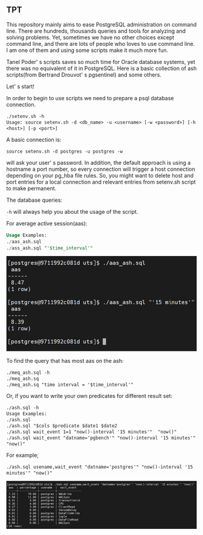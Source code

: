## TPT

This repository mainly aims to ease PostgreSQL administration on command line.
There are hundreds, thousands queries and tools for analyzing and solving problems.
Yet, sometimes we have no other choices except command line, and there are lots of people who
loves to use command line. I am one of them and using some scripts make it much more fun.

Tanel Poder' s scripts saves so much time for Oracle database systems, yet there was no equivalent
of it in PostgreSQL. Here is a basic collection of ash scripts(from Bertrand Drouvot' s pgsentinel) and some others.

Let' s start!

In order to begin to use scripts we need to prepare a psql database connection.

```
./setenv.sh -h
Usage: source setenv.sh -d <db_name> -u <username> [-w <password>] [-h <host>] [-p <port>]
```

A basic connection is:

```
source setenv.sh -d postgres -u postgres -w
```

will ask your user' s password. In addition, the default approach is using a hostname a port number, so every connection will
trigger a host connection depending on your pg_hba file rules. So, you might want to delete host and port entries for a local
connection and relevant entries from setenv.sh script to make permanent.

The database queries:

```-h``` will always help you about the usage of the script.

For average active session(aas):

```./aas_ash.sql -h
Usage Examples:
./aas_ash.sql
./ass_ash.sql "'$time_interval'"
```
![Alt text](images/aas_ash_example_1.png?raw=true "Optional Title" )

To find the query that has most aas on the ash:

```
./meq_ash.sql -h
./meq_ash.sq
./meq_ash.sq "time interval = '$time_interval'"
```

Or, if you want to write your own predicates for different result set:

```
./ash.sql -h
Usage Examples:
./ash.sql
./ash.sql "$cols $predicate $date1 $date2
./ash.sql wait_event 1=1 "now()-interval '15 minutes'"  "now()"
./ash.sql wait_event "datname='pgbench'" "now()-interval '15 minutes'" "now()"
```

For example;

```
./ash.sql usename,wait_event "datname='postgres'" "now()-interval '15 minutes'" "now()"
```

![Alt text](images/aas_ash_example_2.png?raw=true "Optional Title" )







``````
